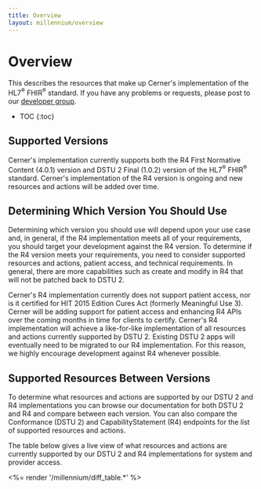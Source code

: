 ```yaml
---
title: Overview
layout: millennium/overview
---
```


# Overview

This describes the resources that make up Cerner's implementation of the HL7<sup>®</sup> FHIR<sup>®</sup> standard. If 
you have any problems or requests, please post to our [developer group](https://groups.google.com/d/forum/cerner-fhir-developers).

* TOC
{:toc}

## Supported Versions

Cerner's implementation currently supports both the R4 First Normative Content (4.0.1) version and DSTU 2 Final (1.0.2) 
version of the HL7<sup>®</sup> FHIR<sup>®</sup> standard. Cerner's implementation of the R4 version is ongoing and new 
resources and actions will be added over time.

## Determining Which Version You Should Use

Determining which version you should use will depend upon your use case and, in general, if the R4 implementation meets 
all of your requirements, you should target your development against the R4 version. To determine if the R4 version 
meets your requirements, you need to consider supported resources and actions, patient access, and technical requirements. 
In general, there are more capabilities such as create and modify in R4 that will not be patched back to DSTU 2.

Cerner's R4 implementation currently does not support patient access, nor is it certified for HIT 2015 Edition Cures Act 
(formerly Meaningful Use 3). Cerner will be adding support for patient access and enhancing R4 APIs over the coming 
months in time for clients to certify. Cerner's R4 implementation will achieve a like-for-like implementation of all 
resources and actions currently supported by DSTU 2. Existing DSTU 2 apps will eventually need to be migrated to our R4 
implementation. For this reason, we highly encourage development against R4 whenever possible.

## Supported Resources Between Versions
To determine what resources and actions are supported by our DSTU 2 and R4 implementations you can browse our 
documentation for both DSTU 2 and R4 and compare between each version. You can also compare the Conformance (DSTU 2) and 
CapabilityStatement (R4) endpoints for the list of supported resources and actions.

The table below gives a live view of what resources and actions are currently supported by our DSTU 2 and R4 
implementations for system and provider access.

<%= render '/millennium/diff_table.*' %>
